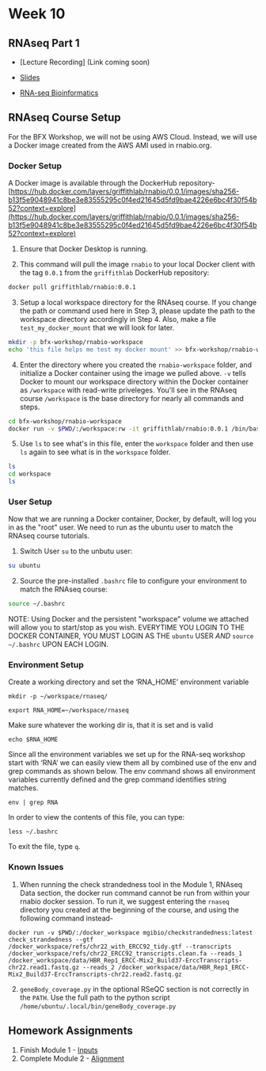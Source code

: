 # Week 10
## RNAseq Part 1

- [Lecture Recording] (Link coming soon)

- [Slides](https://github.com/griffithlab/rnabio.org/blob/master/assets/lectures/cshl/2023/full/RNASeq_Module1_IntrotoRNA.pdf)

- [RNA-seq Bioinformatics](https://rnabio.org/course)

## RNAseq Course Setup
For the BFX Workshop, we will not be using AWS Cloud. Instead, we will use a Docker image created from the AWS AMI used in rnabio.org.

### Docker Setup

A Docker image is available through the DockerHub repository-
[https://hub.docker.com/layers/griffithlab/rnabio/0.0.1/images/sha256-b13f5e9048941c8be3e83555295c0f4ed21645d5fd9bae4226e6bc4f30f54b52?context=explore](https://hub.docker.com/layers/griffithlab/rnabio/0.0.1/images/sha256-b13f5e9048941c8be3e83555295c0f4ed21645d5fd9bae4226e6bc4f30f54b52?context=explore)

1. Ensure that Docker Desktop is running. 

2. This command will pull the image `rnabio` to your local Docker client with the tag `0.0.1` from the `griffithlab` DockerHub repository:

```bash
docker pull griffithlab/rnabio:0.0.1
```

3. Setup a local workspace directory for the RNAseq course. If you change the path or command used here in Step 3, please update the path to the workspace directory accordingly in Step 4. Also, make a file `test_my_docker_mount` that we will look for later.

```bash
mkdir -p bfx-workshop/rnabio-workspace
echo 'this file helps me test my docker mount' >> bfx-workshop/rnabio-workspace/test_my_docker_mount
```

4. Enter the directory where you created the `rnabio-workspace` folder, and initialize a Docker container using the image we pulled above. `-v` tells Docker to mount our workspace directory within the Docker container as `/workspace` with read-write priveleges. You'll see in the RNAseq course `/workspace` is the base directory for nearly all commands and steps.

```bash
cd bfx-workshop/rnabio-workspace
docker run -v $PWD/:/workspace:rw -it griffithlab/rnabio:0.0.1 /bin/bash
```

5. Use `ls` to see what's in this file, enter the `workspace` folder and then use `ls` again to see what is in the `workspace` folder.

```bash
ls
cd workspace
ls
```

### User Setup

Now that we are running a Docker container, Docker, by default, will log you in as the "root" user. We need to run as the ubuntu user to match the RNAseq course tutorials.

1. Switch User `su` to the unbutu user:

```bash
su ubuntu
```

2. Source the pre-installed `.bashrc` file to configure your environment to match the RNAseq course:

```bash
source ~/.bashrc
```

NOTE: Using Docker and the persistent "workspace" volume we attached will allow you to start/stop as you wish. EVERYTIME YOU LOGIN TO THE DOCKER CONTAINER, YOU MUST LOGIN AS THE `ubuntu` USER *AND* `source ~/.bashrc` UPON EACH LOGIN.

### Environment Setup

Create a working directory and set the ‘RNA_HOME’ environment variable
```
mkdir -p ~/workspace/rnaseq/

export RNA_HOME=~/workspace/rnaseq
```

Make sure whatever the working dir is, that it is set and is valid
```
echo $RNA_HOME
```

Since all the environment variables we set up for the RNA-seq workshop start with ‘RNA’ we can easily view them all by combined use of the env and grep commands as shown below. The env command shows all environment variables currently defined and the grep command identifies string matches.
```
env | grep RNA
```

In order to view the contents of this file, you can type:
```
less ~/.bashrc
```
To exit the file, type `q`.

### Known Issues
1. When running the check strandedness tool in the Module 1, RNAseq Data section, the docker run command cannot be run from within your rnabio docker session. To run it, we suggest entering the `rnaseq` directory you created at the beginning of the course, and using the following command instead-
```
docker run -v $PWD/:/docker_workspace mgibio/checkstrandedness:latest check_strandedness --gtf /docker_workspace/refs/chr22_with_ERCC92_tidy.gtf --transcripts /docker_workspace/refs/chr22_ERCC92_transcripts.clean.fa --reads_1 /docker_workspace/data/HBR_Rep1_ERCC-Mix2_Build37-ErccTranscripts-chr22.read1.fastq.gz --reads_2 /docker_workspace/data/HBR_Rep1_ERCC-Mix2_Build37-ErccTranscripts-chr22.read2.fastq.gz
```
 
2. `geneBody_coverage.py` in the optional RSeQC section is not correctly in the `PATH`. Use the full path to the python script `/home/ubuntu/.local/bin/geneBody_coverage.py`


## Homework Assignments
1. Finish Module 1 - [Inputs](https://rnabio.org/module-01-inputs/0001/01/01/Intro_to_Inputs/)
2. Complete Module 2 - [Alignment](https://rnabio.org/module-02-alignment/0002/01/01/Intro_to_Alignment/)
